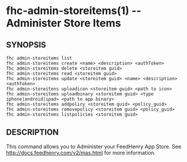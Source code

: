 fhc-admin-storeitems(1) -- Administer Store Items
===============================================

## SYNOPSIS

    fhc admin-storeitems list
    fhc admin-storeitems create <name> <description> <authToken>
    fhc admin-storeitems delete <storeitem guid>
    fhc admin-storeitems read <storeitem guid>
    fhc admin-storeitems update <storeitem guid> <name> <description> <authToken>
    fhc admin-storeitens uploadicon <storeitem guid> <path to icon>
    fhc admin-storeitems uploadbinary <storeitem guid> <type iphone|android|ipad> <path to app binary>
    fhc admin-storeitems addpolicy <storeitem guid> <policy_guid>
    fhc admin-storeitems removepolicy <storeitem guid> <policy_guid>
    fhc admin-storeitems listpolicies <storeitem guid>
    
## DESCRIPTION

This command allows you to Administer your FeedHenry App Store. See http://docs.feedhenry.com/v2/mas.html for more information.